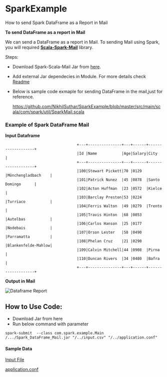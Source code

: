 # SparkExample
How to send Spark DataFrame as a Report in Mail

**To send DataFrame as a report in Mail**

We can send a DataFrame as a report in Mail. To sending Mail using Spark, you will required [**Scala-Spark-Mail**](https://github.com/NikhilSuthar/Scala-Spark-Mail) library.

Steps:
*  Download Spark-Scala-Mail Jar from [here](https://github.com/NikhilSuthar/Scala-Spark-Mail/tree/master/Jar).
*  Add external Jar dependecies in Module. For more details check [Readme](https://github.com/NikhilSuthar/Scala-Spark-Mail)
*  Below is sample code exmaple for sending DataFrame in the mail,just for reference.

      https://github.com/NikhilSuthar/SparkExample/blob/master/src/main/scala/com/spark/util/SparkMail.scala
      
  <h3>Example of Spark DataFrame Mail</h3> 
  
   **Input Dataframe**
           
                                    +---+---------------+---+------+-------------------+
                                    |Id |Name           |Age|Salary|City               |
                                    +---+---------------+---+------+-------------------+
                                    |100|Stewart Pickett|70 |0129  |Mönchengladbach    |
                                    |101|Patrick Nunez  |45 |0878  |Santo Domingo      |
                                    |102|Acton Huffman  |23 |0572  |Kielce             |
                                    |103|Barclay Preston|53 |0224  |Turriaco           |
                                    |104|Ferris Walton  |49 |0279  |Trento             |
                                    |105|Travis Hinton  |68 |0053  |Autelbas           |
                                    |106|Carlos Hanson  |25 |0177  |Nodebais           |
                                    |107|Orson Lester   |58 |0490  |Parramatta         |
                                    |108|Phelan Cruz    |21 |0290  |Blankenfelde-Mahlow|
                                    |109|Calvin Mitchell|44 |0908  |Pirna              |
                                    |110|Duncan Rivers  |34 |0480  |Bafra              |
                                    +---+---------------+---+------+-------------------+
                           
   **Output in Mail**
     
   ![Dataframe Report](https://github.com/NikhilSuthar/SparkExample/blob/master/src/main/Test/output/mail.jpeg)
 


<h2>How to Use Code:</h2>

* Download Jar from here 
* Run below command with parameter 

`spark-submit  --class com.spark.example.Main /.../Spark_DataFrame_Mail.jar "/../input.csv" "/../application.conf"`

<h4>Sample Data</h4>

 [Input File](https://github.com/NikhilSuthar/SparkDataFrameMail/blob/master/src/main/Test/input/input.csv)
 
 [application.conf](https://github.com/NikhilSuthar/SparkDataFrameMail/blob/master/src/main/resources/application.conf)
